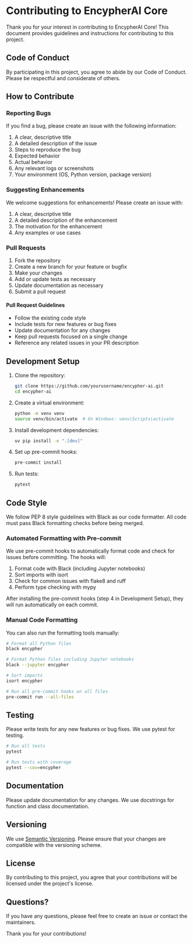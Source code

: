 # Contributing to EncypherAI Core

Thank you for your interest in contributing to EncypherAI Core! This document provides guidelines and instructions for contributing to this project.

## Code of Conduct

By participating in this project, you agree to abide by our Code of Conduct. Please be respectful and considerate of others.

## How to Contribute

### Reporting Bugs

If you find a bug, please create an issue with the following information:

1. A clear, descriptive title
2. A detailed description of the issue
3. Steps to reproduce the bug
4. Expected behavior
5. Actual behavior
6. Any relevant logs or screenshots
7. Your environment (OS, Python version, package version)

### Suggesting Enhancements

We welcome suggestions for enhancements! Please create an issue with:

1. A clear, descriptive title
2. A detailed description of the enhancement
3. The motivation for the enhancement
4. Any examples or use cases

### Pull Requests

1. Fork the repository
2. Create a new branch for your feature or bugfix
3. Make your changes
4. Add or update tests as necessary
5. Update documentation as necessary
6. Submit a pull request

#### Pull Request Guidelines

- Follow the existing code style
- Include tests for new features or bug fixes
- Update documentation for any changes
- Keep pull requests focused on a single change
- Reference any related issues in your PR description

## Development Setup

1. Clone the repository:
   ```bash
   git clone https://github.com/yourusername/encypher-ai.git
   cd encypher-ai
   ```

2. Create a virtual environment:
   ```bash
   python -m venv venv
   source venv/bin/activate  # On Windows: venv\Scripts\activate
   ```

3. Install development dependencies:
   ```bash
   uv pip install -e ".[dev]"
   ```

4. Set up pre-commit hooks:
   ```bash
   pre-commit install
   ```

5. Run tests:
   ```bash
   pytest
   ```

## Code Style

We follow PEP 8 style guidelines with Black as our code formatter. All code must pass Black formatting checks before being merged.

### Automated Formatting with Pre-commit

We use pre-commit hooks to automatically format code and check for issues before committing. The hooks will:

1. Format code with Black (including Jupyter notebooks)
2. Sort imports with isort
3. Check for common issues with flake8 and ruff
4. Perform type checking with mypy

After installing the pre-commit hooks (step 4 in Development Setup), they will run automatically on each commit.

### Manual Code Formatting

You can also run the formatting tools manually:

```bash
# Format all Python files
black encypher

# Format Python files including Jupyter notebooks
black --jupyter encypher

# Sort imports
isort encypher

# Run all pre-commit hooks on all files
pre-commit run --all-files
```

## Testing

Please write tests for any new features or bug fixes. We use pytest for testing.

```bash
# Run all tests
pytest

# Run tests with coverage
pytest --cov=encypher
```

## Documentation

Please update documentation for any changes. We use docstrings for function and class documentation.

## Versioning

We use [Semantic Versioning](https://semver.org/). Please ensure that your changes are compatible with the versioning scheme.

## License

By contributing to this project, you agree that your contributions will be licensed under the project's license.

## Questions?

If you have any questions, please feel free to create an issue or contact the maintainers.

Thank you for your contributions!
